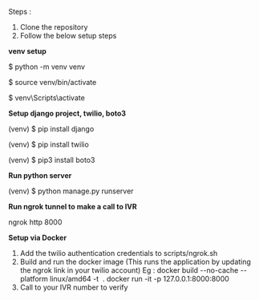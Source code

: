 Steps :

1. Clone the repository
2. Follow the below setup steps 

**venv setup** 

$ python -m venv venv

$ source venv/bin/activate

$ venv\Scripts\activate

**Setup django project, twilio, boto3**

(venv) $ pip install django

(venv) $ pip install twilio

(venv) $ pip3 install boto3

**Run python server**

(venv) $ python manage.py runserver

**Run ngrok tunnel to make a call to IVR**

ngrok http 8000

**Setup via Docker**

1. Add the twilio authentication credentials to scripts/ngrok.sh
2. Build and run the docker image (This runs the application by updating the ngrok link in your twilio account)
Eg : docker build --no-cache --platform linux/amd64 -t <image name> .
	 docker run -it -p 127.0.0.1:8000:8000 <image name>
3. Call to your IVR number to verify



